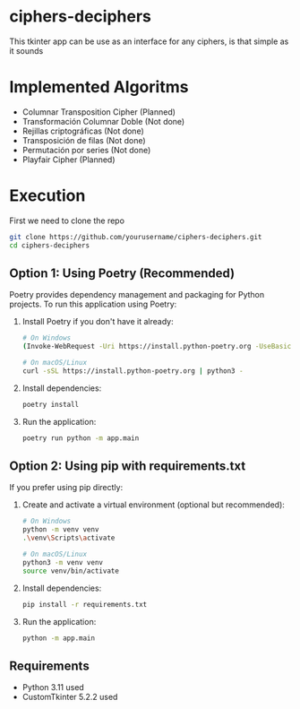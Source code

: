 # ciphers-deciphers

This tkinter app can be use as an interface for any ciphers, is that simple as it sounds

# Implemented Algoritms

- Columnar Transposition Cipher (Planned)
- Transformación Columnar Doble (Not done)
- Rejillas criptográficas (Not done)
- Transposición de filas (Not done)
- Permutación por series (Not done)
- Playfair Cipher (Planned)

# Execution

First we need to clone the repo

```bash
git clone https://github.com/yourusername/ciphers-deciphers.git
cd ciphers-deciphers
```

## Option 1: Using Poetry (Recommended)

Poetry provides dependency management and packaging for Python projects. To run this application using Poetry:

1. Install Poetry if you don't have it already:

   ```bash
   # On Windows
   (Invoke-WebRequest -Uri https://install.python-poetry.org -UseBasicParsing).Content | py -

   # On macOS/Linux
   curl -sSL https://install.python-poetry.org | python3 -
   ```

2. Install dependencies:

   ```bash
   poetry install
   ```

3. Run the application:
   ```bash
   poetry run python -m app.main
   ```

## Option 2: Using pip with requirements.txt

If you prefer using pip directly:

1. Create and activate a virtual environment (optional but recommended):

   ```bash
   # On Windows
   python -m venv venv
   .\venv\Scripts\activate

   # On macOS/Linux
   python3 -m venv venv
   source venv/bin/activate
   ```

2. Install dependencies:

   ```bash
   pip install -r requirements.txt
   ```

3. Run the application:
   ```bash
   python -m app.main
   ```

## Requirements

- Python 3.11 used
- CustomTkinter 5.2.2 used
